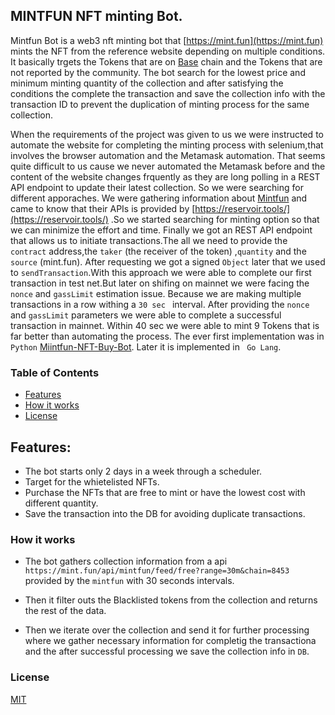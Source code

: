 ## MINTFUN NFT minting Bot.

Mintfun Bot is a web3 nft minting bot that [https://mint.fun](https://mint.fun) mints the NFT from the reference website depending on multiple conditions. It basically trgets the Tokens that are on [Base](https://docs.base.org/) chain and the Tokens that are not reported by the community. The bot search for the lowest price and minimum minting quantity of the collection and after satisfying the conditions the complete the transaction and save the collection info with the transaction ID to prevent the duplication of minting process for the same collection.

When the requirements of the project was given to us we were instructed to automate the website for completing the minting process with selenium,that involves the browser automation and the Metamask automation. That seems quite difficult to us cause we never automated the Metamask before and the content of the website changes frquently as they are long polling in a REST API endpoint to update their latest collection. So we were searching for different apporaches. We were gathering information about [Mintfun](https://mint.fun) and came to know that their APIs is provided by [https://reservoir.tools/](https://reservoir.tools/) .So we started searching for minting option so that we can minimize the effort and time. Finally we got an REST API endpoint that allows us to initiate transactions.The all we need to provide the `contract` address,the `taker` (the receiver of the token) ,`quantity` and the `source` (mint.fun). After requesting we got a signed `Object` later that we used to `sendTransaction`.With this approach we were able to complete our first transaction in test net.But later on shifing on mainnet we were facing the `nonce` and `gassLimit` estimation issue. Because we are making multiple transactions in a row withing a `30 sec ` interval. After providing the  `nonce` and `gassLimit` parameters we were able to complete a successful transaction in mainnet. Within 40 sec we were able to mint 9 Tokens that is far better than automating the process. The ever first implementation was in `Python` [Miintfun-NFT-Buy-Bot](https://github.com/PrantaDas/Miintfun-NFT-Buy-Bot). Later it is implemented in ` Go Lang`.

### Table of Contents
- [Features](#features)
- [How it works](#how-it-works)
- [License](#license)

## Features:
* The bot starts only 2 days in a week through a scheduler.
* Target for the whietelisted NFTs.
* Purchase the NFTs that are free to mint or have the lowest cost with different quantity.
* Save the transaction into the DB for avoiding duplicate transactions.

### How it works
* The bot gathers collection information from a api `https://mint.fun/api/mintfun/feed/free?range=30m&chain=8453` provided by the `mintfun` with 30 seconds intervals.

* Then it filter outs the Blacklisted tokens from the collection and returns the rest of the data.
* Then we iterate over the collection and send it for further processing where we gather necessary information for completig the transactiona and the after successful processing we save the collection info in `DB`.

### License
[MIT](https://github.com/PrantaDas/MintfunGO/blob/main/LICENSE)